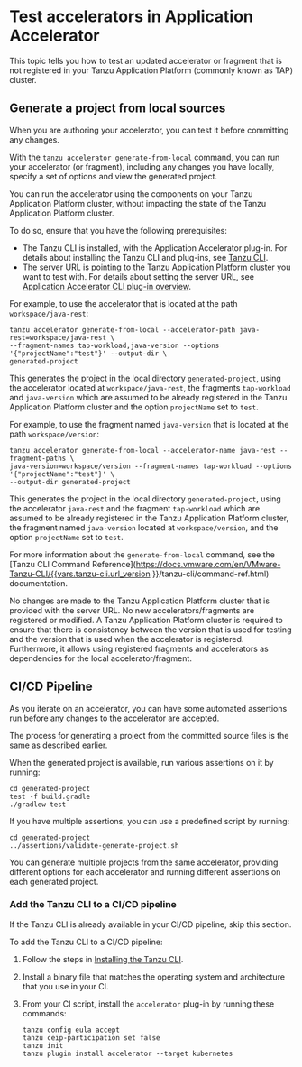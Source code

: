 # Test accelerators in Application Accelerator

This topic tells you how to test an updated accelerator or fragment that is not registered in your
Tanzu Application Platform (commonly known as TAP) cluster.

## <a id="accel-rapid-iteration"></a> Generate a project from local sources

When you are authoring your accelerator, you can test it before committing any changes.

With the `tanzu accelerator generate-from-local` command, you can run your accelerator (or
fragment), including any changes you have locally, specify a set of options and view the
generated project.

You can run the accelerator using the components on your Tanzu Application Platform cluster,
without impacting the state of the Tanzu Application Platform cluster.

To do so, ensure that you have the following prerequisites:

- The Tanzu CLI is installed, with the Application Accelerator plug-in. For details about installing
  the Tanzu CLI and plug-ins, see [Tanzu CLI](../../cli-plugins/tanzu-cli.hbs.md).
- The server URL is pointing to the Tanzu Application Platform cluster you want to test with. For
  details about setting the server URL, see
  [Application Accelerator CLI plug-in overview](../../cli-plugins/accelerator/overview.hbs.md).

For example, to use the accelerator that is located at the path `workspace/java-rest`:

```console
tanzu accelerator generate-from-local --accelerator-path java-rest=workspace/java-rest \
--fragment-names tap-workload,java-version --options '{"projectName":"test"}' --output-dir \
generated-project
```

This generates the project in the local directory `generated-project`, using the accelerator located
at `workspace/java-rest`, the fragments `tap-workload` and `java-version` which are assumed to be
already registered in the Tanzu Application Platform cluster and the option `projectName` set to
`test`.

For example, to use the fragment named `java-version` that is located at the path `workspace/version`:

```console
tanzu accelerator generate-from-local --accelerator-name java-rest --fragment-paths \
java-version=workspace/version --fragment-names tap-workload --options '{"projectName":"test"}' \
--output-dir generated-project
```

This generates the project in the local directory `generated-project`,
using the accelerator `java-rest` and the fragment `tap-workload` which are assumed to be
already registered in the Tanzu Application Platform cluster, the fragment named `java-version`
located at `workspace/version`, and the option `projectName` set to `test`.

For more information about the `generate-from-local` command, see the
[Tanzu CLI Command Reference](https://docs.vmware.com/en/VMware-Tanzu-CLI/{{vars.tanzu-cli.url_version }}/tanzu-cli/command-ref.html)
documentation.

No changes are made to the Tanzu Application Platform cluster that is provided with the server URL.
No new accelerators/fragments are registered or modified. A Tanzu Application Platform cluster is
required to ensure that there is consistency between the version that is used for testing and the
version that is used when the accelerator is registered. Furthermore, it allows using registered
fragments and accelerators as dependencies for the local accelerator/fragment.

## <a id="creating-accel-ci-cd-pl"></a> CI/CD Pipeline

As you iterate on an accelerator, you can have some automated assertions run before any changes to
the accelerator are accepted.

The process for generating a project from the committed source files is the same as described earlier.

When the generated project is available, run various assertions on it by running:

```console
cd generated-project
test -f build.gradle
./gradlew test
```

If you have multiple assertions, you can use a predefined script by running:

```console
cd generated-project
../assertions/validate-generate-project.sh
```

You can generate multiple projects from the same accelerator, providing different options for each
accelerator and running different assertions on each generated project.

### <a id="tanzu-cli-in-ci-cd"></a> Add the Tanzu CLI to a CI/CD pipeline

If the Tanzu CLI is already available in your CI/CD pipeline, skip this section.

To add the Tanzu CLI to a CI/CD pipeline:

1. Follow the steps in
   [Installing the Tanzu CLI](https://github.com/vmware-tanzu/tanzu-cli/blob/main/docs/quickstart/install.md).

1. Install a binary file that matches the operating system and architecture that you use in your CI.

1. From your CI script, install the `accelerator` plug-in by running these commands:

   ```console
   tanzu config eula accept
   tanzu ceip-participation set false
   tanzu init
   tanzu plugin install accelerator --target kubernetes
   ```
